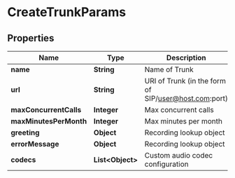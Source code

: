 
# CreateTrunkParams

## Properties
Name | Type | Description | Notes
------------ | ------------- | ------------- | -------------
**name** | **String** | Name of Trunk | 
**url** | **String** | URI of Trunk (in the form of SIP/user@host.com:port) | 
**maxConcurrentCalls** | **Integer** | Max concurrent calls |  [optional]
**maxMinutesPerMonth** | **Integer** | Max minutes per month |  [optional]
**greeting** | **Object** | Recording lookup object |  [optional]
**errorMessage** | **Object** | Recording lookup object |  [optional]
**codecs** | **List&lt;Object&gt;** | Custom audio codec configuration |  [optional]



